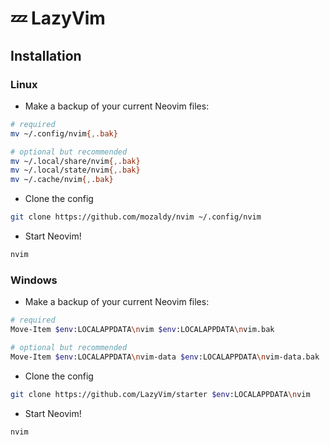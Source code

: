 # 💤 LazyVim

## Installation
### Linux
- Make a backup of your current Neovim files:
```sh
# required
mv ~/.config/nvim{,.bak}

# optional but recommended
mv ~/.local/share/nvim{,.bak}
mv ~/.local/state/nvim{,.bak}
mv ~/.cache/nvim{,.bak}
```
- Clone the config
```sh
git clone https://github.com/mozaldy/nvim ~/.config/nvim
```
- Start Neovim!
```sh
nvim
```
### Windows
- Make a backup of your current Neovim files:
```sh
# required
Move-Item $env:LOCALAPPDATA\nvim $env:LOCALAPPDATA\nvim.bak

# optional but recommended
Move-Item $env:LOCALAPPDATA\nvim-data $env:LOCALAPPDATA\nvim-data.bak
```
- Clone the config
```sh
git clone https://github.com/LazyVim/starter $env:LOCALAPPDATA\nvim
```
- Start Neovim!
```sh
nvim
```
